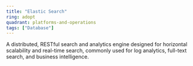 ```yaml
---
title: "Elastic Search"
ring: adopt
quadrant: platforms-and-operations
tags: ["Database"]
---
```


A distributed, RESTful search and analytics engine designed for horizontal scalability and real-time search, commonly used for log analytics, full-text search, and business intelligence.
